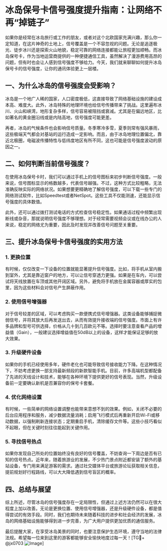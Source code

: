 # 冰岛保号卡信号强度提升指南：让网络不再“掉链子”

如果你是经常在冰岛旅行或工作的朋友，或者对这个北欧国家充满兴趣，那么你一定知道，在这片神奇的土地上，信号覆盖是一个不容忽视的问题。无论是追逐极光、徒步冰川还是探索火山地貌，稳定可靠的网络连接都能让旅程更加顺畅。而冰岛保号卡，作为当地运营商提供的一种便捷通信工具，虽然解决了漫游费用高昂的问题，但有时也会让人感到信号强度不够给力。今天，我们就来聊聊如何提升冰岛保号卡的信号强度，让你的通讯体验更上一层楼。

## 一、为什么冰岛的信号强度会受影响？

冰岛是一个地广人稀的国家，人口密度极低，这直接导致了网络基础设施的建设成本高、难度大。此外，冰岛特殊的地理环境也给信号传播带来了挑战。这里遍布冰川、火山和峡湾，地形复杂多样，信号容易被阻挡或衰减。尤其是在偏远地区，比如著名的黄金圈沿线或是内陆高地，信号强度可能更差。

再者，冰岛的气候条件也会影响信号质量。冬季寒冷多雪，夏季则常有强风暴雨，这些极端天气都会对基站的运行造成一定影响。而且，由于冰岛地理位置偏北，靠近北极圈，电磁波传播特性与低纬度地区有所不同，这也可能是信号强度波动的原因之一。

## 二、如何判断当前信号强度？

在使用冰岛保号卡时，我们可以通过手机上的信号图标来初步判断信号强度。一般来说，信号图标显示的格数越多，代表信号越强。不过，这种方式比较粗略，无法准确反映实际的网络状况。如果想要更精确地了解信号强度，可以下载一些专门的网络测试软件，比如Speedtest或者NetSpot。这些工具不仅能测速，还能显示信号强度的具体数值。

此外，还可以通过拨打测试电话的方式检查信号稳定性。如果通话过程中频繁出现断线或杂音，那就说明信号强度不够理想。对于经常需要视频会议或在线办公的人来说，稳定的网络尤为重要，因此及时发现并改善信号问题至关重要。

## 三、提升冰岛保号卡信号强度的实用方法

### 1. 更换位置

有时候，仅仅改变一下设备的位置就能显著提升信号强度。比如，将手机从室内搬到室外，尤其是靠近窗户的地方，可以让信号穿透力更强。如果是在车内，可以尝试将天线放置在车顶或其他开阔区域。另外，避免将手机放在金属容器或厚实的包里，因为这些材料会对信号产生屏蔽作用。

### 2. 使用信号增强器

对于信号较差的区域，可以考虑购买一款便携式信号增强器。这类设备能够捕捉微弱信号，并将其放大后再发送出去，从而有效提升接收端的信号强度。市面上有许多品牌和型号可供选择，价格从几十到几百欧元不等。选择时要注意查看产品的增益值（Gain），一般建议选择增益值在50dB以上的设备，这样才能保证足够的放大效果。

### 3. 升级硬件设备

如果你的手机已经使用多年，硬件老化也可能导致信号接收能力下降。在这种情况下，不妨考虑更换一部支持最新频段的新款智能手机。目前，许多高端机型都配备了先进的天线设计和技术，能够在各种环境下提供更好的信号表现。当然，升级设备前一定要确认新机是否兼容你的保号卡套餐。

### 4. 优化网络设置

有时候，一些简单的网络设置调整也能带来意想不到的效果。例如，关闭不必要的后台应用程序和服务，减少数据流量消耗；启用飞行模式后再重新开启Wi-Fi或移动数据，以强制刷新连接状态；定期重启手机，清除缓存文件等。这些小技巧看似不起眼，但在关键时刻往往能起到关键作用。

### 5. 寻找信号热点

如果你发现自己所处的位置始终没有良好的信号覆盖，不妨查询一下周边是否有已知的信号热点。近年来，随着旅游业的发展，不少热门景点附近都安装了额外的基站设备，专门用来满足游客的需求。通过社交媒体平台或旅游论坛获取相关信息，提前规划好行程路线，可以大大降低遇到信号盲区的概率。

## 四、总结与展望

综上所述，尽管冰岛的信号强度存在一定局限性，但通过上述方法仍然可以在很大程度上加以改善。无论是更换位置、使用信号增强器，还是升级硬件设备，都是值得尝试的有效手段。同时，我们也期待未来随着科技的进步和社会经济的发展，冰岛的网络基础设施能够得到进一步完善，为广大用户提供更加优质的通信服务。

最后提醒大家，在享受冰岛美景的同时，也要注意保护生态环境，遵守当地的法律法规。希望每一位来到这里的游客都能够安全愉快地度过每一天！[TG💪+ @jx0703 ![Image](https://github.com/user-attachments/assets/dbca1d08-cadb-493c-b0ec-ad6f7a83f270)]